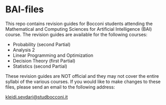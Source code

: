 # BAI-files
This repo contains revision guides for Bocconi students attending the Mathematical and Computing Sciences for Artificial Intelligence (BAI) course. The revision guides are available for the following courses:
<ul>
  <li>Probability (second Partial)</li>
  <li>Analysis 2</li>
  <li>Linear Programming and Optimization</li>
  <li>Decision Theory (first Partial)</li>
  <li>Statistics (second Partial)</li>
</ul>

These revision guides are NOT official and they may not cover the entire syllabi of the various courses. If you would like to make changes to these files, please send an email to the following address:

klejdi.sevdari@studbocconi.it

